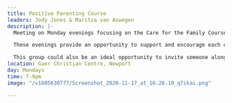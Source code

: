 ```yaml
---
title: Positive Parenting Course
leaders: Jody Jones & Maritza van Aswegen
description: |-
  Meeting on Monday evenings focusing on the Care for the Family Course: Time out for parents - children with additional needs.

  These evenings provide an opportunity to support and encourage each other as parents. They aim to help support you in meeting your child’s needs, focussing on children aged between 3 to 11 years with a disability or additional needs, particularly those who have learning, developmental and behavioural issues.

  This group could also be an ideal opportunity to invite someone along with you. We look forward to spending time together.
location: Gaer Christian Centre, Newport
day: Mondays
time: 7-9pm
image: "/v1605630777/Screenshot_2020-11-17_at_16.26.10_q7ikai.png"

---
```

